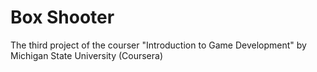# Box Shooter
The third project of the courser "Introduction to Game Development" by Michigan State University (Coursera)

